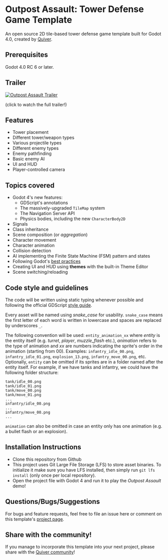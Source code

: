 # Outpost Assault: Tower Defense Game Template
An open source 2D tile-based tower defense game template built for Godot 4.0, created by [Quiver](https://quiver.dev).

## Prerequisites
Godot 4.0 RC 6 or later.

## Trailer
[![Outpost Assault Trailer](https://image.mux.com/48I4Lkdd7d5KKqnv00yq2mtmkj8Miel84c4NBVkUjRLU/animated.gif?start=17&end=24)](http://quiver.dev/assets/game-templates/outpost-assault-tower-defense-godot-4-template/#lg=1&slide=0)

(click to watch the full trailer!)


## Features
- Tower placement
- Different tower/weapon types
- Various projectile types
- Different enemy types
- Enemy pathfinding
- Basic enemy AI
- UI and HUD
- Player-controlled camera

## Topics covered
- Godot 4's new features:
	- GDScript's annotations
	- The massively-upgraded `TileMap` system
	- The Navigation Server API
	- Physics bodies, including the new `CharacterBody2D`
- Signals
- Class inheritance
- Scene composition (or *aggregation*)
- Character movement
- Character animation
- Collision detection
- AI implementing the Finite State Machine (FSM) pattern and states
- Following Godot's [best practices](https://docs.godotengine.org/en/latest/tutorials/best_practices/index.html)
- Creating UI and HUD using **themes** with the built-in Theme Editor
- Scene switching/reloading

## Code style and guidelines
The code will be written using static typing whenever possible and
following the official GDScript [style guide](https://docs.godotengine.org/en/latest/tutorials/scripting/gdscript/gdscript_styleguide.html).

Every asset will be named using *snake_case* for usability.
`snake_case` means the first letter of each word is written in lowercase and spaces are replaced by underscores `_`.

The following convention will be used: `entity_animation_xx` where *entity* is the entity itself (e.g. _turret_, _player_, *muzzle_flash* etc.), 
*animation* refers to the type of animation and _xx_ are numbers indicating the sprite's order in the animation (starting from 00). 
Examples: `infantry_idle_00.png`, `infantry_idle_01.png`, `explosion_13.png`, `infantry_move_00.png`, etc.
Optionally, `entity` can be omitted if its sprites are in a folder named after the entity itself. 
For example, if we have tanks and infantry, we could have the following folder structure:
```
tank/idle_00.png
tank/idle_01.png
tank/move_00.png
tank/move_01.png
...
infantry/idle_00.png
...
infantry/move_00.png
...
```
`animation` can also be omitted in case an entity only has one animation (e.g. a bullet flash or an explosion).

## Installation Instructions
* Clone this repository from Github
* This project uses Git Large File Storage (LFS) to store asset binaries. To initialize it make sure you have LFS installed, then simply run `git lfs install` (only once per local repository).
* Open the project file with Godot 4 and run it to play the *Outpost Assault* demo!

## Questions/Bugs/Suggestions
For bugs and feature requests, feel free to file an issue here or comment on this template's [project page](https://quiver.dev/assets/game-templates/outpost-assault-tower-defense-godot-4-template/).

## Share with the community!
If you manage to incorporate this template into your next project, please share with the [Quiver community](https://quiver.dev/)!

